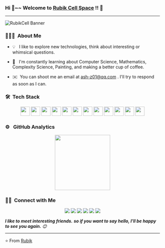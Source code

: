 ### Hi 👋~~    Welcome to [Rubik Cell Space](https://ash-z01.github.io) !! 🚀

<!--
**ash-z01/ash-z01** is a ✨ _special_ ✨ repository because its `README.md` (this file) appears on your GitHub profile.

Here are some ideas to get you started:

- 🔭 I’m currently working on ...
- 🌱 I’m currently learning ...
- 👯 I’m looking to collaborate on ...
- 🤔 I’m looking for help with ...
- 💬 Ask me about ...
- 📫 How to reach me: ...
- 😄 Pronouns: ...
- ⚡ Fun fact: ...
-->

---------------------------------------------------------

<!--   ![RubikCell Banner](https://github.com/ash-z01/ash-z01.github.io/blob/master/images/chino111.png)  -->
![RubikCell Banner](https://github.com/ash-z01/ash-z01/blob/main/assets/even01.jpg)


### 👨🏻‍💻 &nbsp;About Me

<!--
-  **Explore** Development :zap: | Open-Source :fire:    
-  **Hobbies** History 📖 & Math 📚 & Coffee ☕ & Complexity 🏹 & Painting 🖌️
-  **Contact** [Rubik](ash-z01@qq.com)
-->

* 💡 &nbsp; I like to explore new technologies, think about interesting or whimsical questions.

* 🌱 &nbsp; I'm constantly learning about Computer Science, Mathematics, Complexity Science, Painting, and making a better cup of coffee.

* ✉️ &nbsp;You can shoot me an email at ash-z01@qq.com . I'll try to respond as soon as I can.


### 🛠 &nbsp;Tech Stack

<p align="center">
<code><img height="30" src="https://www.vectorlogo.zone/logos/rust-lang/rust-lang-ar21.svg"></code>
<code><img height="30" src="https://www.vectorlogo.zone/logos/haskell/haskell-ar21.svg"></code>
<code><img height="30" src="https://www.vectorlogo.zone/logos/common-lispnet/common-lispnet-ar21.svg"></code>
<code><img height="30" src="https://www.vectorlogo.zone/logos/javascript/javascript-ar21.svg"></code>
<code><img height="30" src="https://www.vectorlogo.zone/logos/lua/lua-ar21.svg"></code>
<code><img height="30" src="https://www.vectorlogo.zone/logos/golang/golang-ar21.svg"></code>
<code><img height="30" src="https://www.vectorlogo.zone/logos/github/github-ar21.svg"></code>
<code><img height="30" src="https://www.vectorlogo.zone/logos/archlinux/archlinux-ar21.svg"></code>
<code><img height="30" src="https://www.vectorlogo.zone/logos/alpinelinux/alpinelinux-ar21.svg"></code>
<code><img height="30" src="https://www.vectorlogo.zone/logos/matrix/matrix-ar21.svg"></code>
<code><img height="30" src="https://www.vectorlogo.zone/logos/neovimio/neovimio-ar21.svg"></code>
<code><img height="30" src="https://www.vectorlogo.zone/logos/visualstudio_code/visualstudio_code-ar21.svg"></code>
<!--
![Illustrator](https://img.shields.io/badge/-Illustrator-333333?style=flat&logo=adobe-illustrator)
![InDesign](https://img.shields.io/badge/-InDesign-333333?style=flat&logo=adobe-indesign)
![Appveyor](https://img.shields.io/badge/-Appveyor-333333?style=flat-square&logo=appveyor&logoColor=yellow)
-->
</p>


### ⚙️ &nbsp; GitHub Analytics

<p align="center">
<!-- 
<img height="180em" src="https://github-readme-stats-eight-theta.vercel.app/api?username=AVS1508&show_icons=true&theme=vue-dark&include_all_commits=true&count_private=true" />
-->
<img height="180em" src="https://github-readme-stats-eight-theta.vercel.app/api/top-langs/?username=ash-z01&layout=compact&hide=html,css&theme=vue-dark" />
</p>

### 🤝🏻 &nbsp;Connect with Me

<p align="center">

<a href="https://github.com/ash-z01">
<img src="https://img.shields.io/badge/-GitHub-3423A6?style=flat-square&color=black&logo=GitHub&logoColor=white"/></a>

<a href="1445684859">
<img src="https://img.shields.io/badge/-@1445684859-1877F2?style=flat-square&logo=Tencent-QQ&logoColor=white"/></a>

<a href="ash-z01@qq.com">
<img src="https://img.shields.io/badge/-ash&ndash;z01@qq.com-1769FF?style=flat-square&logo=Gmail&logoColor=white"/></a>

<a href="E-Meow">
<img src="https://img.shields.io/badge/-@E%20Meow-D14836?style=flat-square&logo=Nintendo-Switch&logoColor=white"/></a>

<a href="XYZ-Meow">
<img src="https://img.shields.io/badge/-@XYZ&ndash;Meow-1877F2?style=flat-square&&color=green&logo=WeChat&logoColor=white"/></a>

<a href="https://space.bilibili.com/123004091/">
<img src="https://img.shields.io/badge/-@Rubik-E4405F?style=flat-square&logo=Bilibili&logoColor=white"/></a>

</p>

<em>
    <b>I like to meet interesting friends.</b>
    <b>so if you want to say hello, </b>
    <b>I'll be happy to see you again.</b> 😊
</em>

---
⭐️ From [Rubik](https://github.com/ash-z01)
